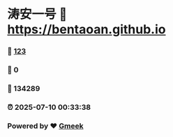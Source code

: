 # 涛安一号 :link: https://bentaoan.github.io 
### :page_facing_up: [123](https://bentaoan.github.io/tag.html) 
### :speech_balloon: 0 
### :hibiscus: 134289 
### :alarm_clock: 2025-07-10 00:33:38 
### Powered by :heart: [Gmeek](https://github.com/Meekdai/Gmeek)
